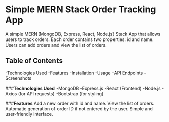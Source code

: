 # Simple MERN Stack Order Tracking App
A simple MERN (MongoDB, Express, React, Node.js) Stack App that allows users to track orders. Each order contains two properties: id and name. Users can add orders and view the list of orders.

## Table of Contents
-Technologies Used
-Features
-Installation
-Usage
-API Endpoints
-Screenshots

###**Technologies Used**
-MongoDB
-Express.js
-React (Frontend)
-Node.js
-Axios (for API requests)
-Bootstrap (for styling)

###**Features**
Add a new order with id and name.
View the list of orders.
Automatic generation of order ID if not entered by the user.
Simple and user-friendly interface.
